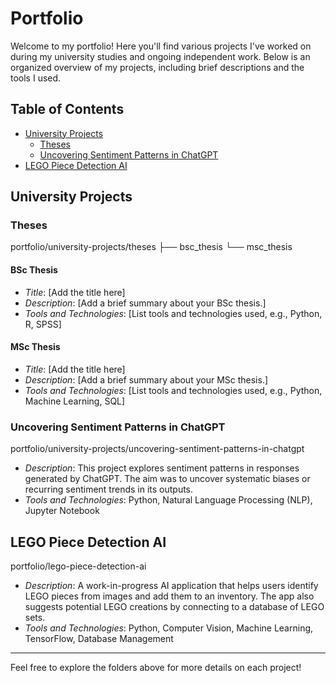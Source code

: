 # Portfolio

Welcome to my portfolio! Here you'll find various projects I've worked on during my university studies and ongoing independent work. Below is an organized overview of my projects, including brief descriptions and the tools I used.

## Table of Contents
- [University Projects](#university-projects)
  - [Theses](#theses)
  - [Uncovering Sentiment Patterns in ChatGPT](#uncovering-sentiment-patterns-in-chatgpt)
- [LEGO Piece Detection AI](#lego-piece-detection-ai)

## University Projects

### Theses

portfolio/university-projects/theses
├── bsc_thesis
└── msc_thesis

#### BSc Thesis
- *Title*: [Add the title here]
- *Description*: [Add a brief summary about your BSc thesis.]
- *Tools and Technologies*: [List tools and technologies used, e.g., Python, R, SPSS]

#### MSc Thesis
- *Title*: [Add the title here]
- *Description*: [Add a brief summary about your MSc thesis.]
- *Tools and Technologies*: [List tools and technologies used, e.g., Python, Machine Learning, SQL]

### Uncovering Sentiment Patterns in ChatGPT

portfolio/university-projects/uncovering-sentiment-patterns-in-chatgpt

- *Description*: This project explores sentiment patterns in responses generated by ChatGPT. The aim was to uncover systematic biases or recurring sentiment trends in its outputs.
- *Tools and Technologies*: Python, Natural Language Processing (NLP), Jupyter Notebook

## LEGO Piece Detection AI

portfolio/lego-piece-detection-ai

- *Description*: A work-in-progress AI application that helps users identify LEGO pieces from images and add them to an inventory. The app also suggests potential LEGO creations by connecting to a database of LEGO sets.
- *Tools and Technologies*: Python, Computer Vision, Machine Learning, TensorFlow, Database Management

---

Feel free to explore the folders above for more details on each project!
